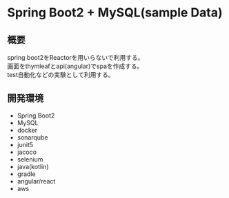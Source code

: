 # Spring Boot2 + MySQL(sample Data)

## 概要
spring boot2をReactorを用いらないで利用する。  
画面をthymleafとapi(angular)でspaを作成する。  
test自動化などの実験として利用する。  

## 開発環境
- Spring Boot2  
- MySQL  
- docker 
- sonarqube
- junit5
- jacoco
- selenium
- java(kotlin)
- gradle
- angular/react
- aws
